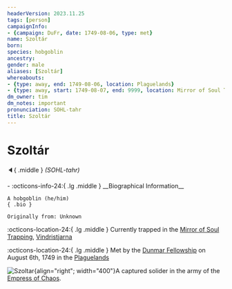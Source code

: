 ```yaml
---
headerVersion: 2023.11.25
tags: [person]
campaignInfo:
- {campaign: DuFr, date: 1749-08-06, type: met}
name: Szoltár
born:
species: hobgoblin
ancestry:
gender: male
aliases: [Szoltár]
whereabouts:
- {type: away, end: 1749-08-06, location: Plaguelands}
- {type: away, start: 1749-08-07, end: 9999, location: Mirror of Soul Trapping}
dm_owner: tim
dm_notes: important
pronunciation: SOHL-tahr
title: Szoltár
---
```

# Szoltár
:speaker:{ .middle } *(SOHL-tahr)*  
<div class="grid cards ext-narrow-margin ext-one-column" markdown>
- :octicons-info-24:{ .lg .middle } __Biographical Information__

    A hobgoblin (he/him)  
    { .bio }

    Originally from: Unknown
</div>

:octicons-location-24:{ .lg .middle } Currently trapped in the [Mirror of Soul Trapping](<../../campaigns/dunmari-frontier-campaign/treasure/mirror-of-soul-trapping.md>), [Vindristjarna](<../../things/ships/vindristjarna.md>)



:octicons-location-24:{ .lg .middle } Met by the [Dunmar Fellowship](<../pcs/dunmar-fellowship/dunmar-fellowship.md>) on August 6th, 1749 in the [Plaguelands](<../../gazetteer/upper-istaros/plaguelands.md>)  


![Szoltar](../../assets/szoltar.png){align="right"; width="400"}A captured solider in the army of the [Empress of Chaos](<./empress-of-chaos.md>). 